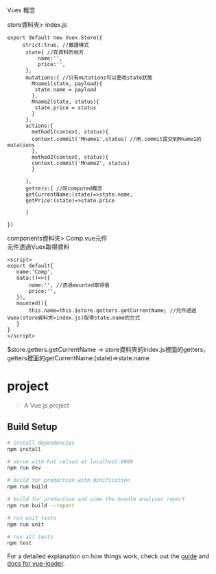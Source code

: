 Vuex
概念

store資料夾> index.js
```
export default new Vuex.Store({
     strict:true, //嚴謹模式
      state{ //存資料的地方
          name:'',
          price:'',
      },
      mutations:{ //只有mutations可以更改state狀態
        Mname1(state, payload){
         state.name = payload
        },
        Mname2(state, status){
         state.price = status
        }
      },
      actions:{
        method1(context, status){
        context.commit('Mname1',status) //用.commit提交到Mname1的mutations
        },
        method2(context, status){
        context.commit('Mname2', status)
        }

      },
      getters:{ //同computed概念
      getCurrentName:(state)=>state.name,
      getPrice:(state)=>state.price

      }
      
})
```

components資料夾> Comp.vue元件  
元件透過Vuex取得資料

 ```
<script>
export default{
    name:'Comp',
    data:()=>({
        name:'', //透過mounted取得值
        price:'',
    }),
    mounted(){
        this.name=this.$store.getters.getCurrentName; //元件透過Vuex(store資料夾>index.js)取得state.name的方式
    }
}
</script>

```
$store.getters.getCurrentName → store資料夾的index.js裡面的getters，getters裡面的getCurrentName:(state)=>state.name





# project

> A Vue.js project

## Build Setup

``` bash
# install dependencies
npm install

# serve with hot reload at localhost:8080
npm run dev

# build for production with minification
npm run build

# build for production and view the bundle analyzer report
npm run build --report

# run unit tests
npm run unit

# run all tests
npm test
```

For a detailed explanation on how things work, check out the [guide](http://vuejs-templates.github.io/webpack/) and [docs for vue-loader](http://vuejs.github.io/vue-loader).
